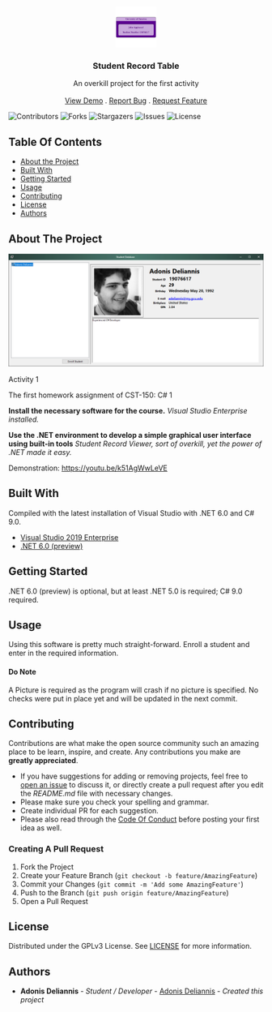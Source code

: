 <br/>
<p align="center">
  <a href="https://github.com/Blizzardo1/cst150w1a1">
    <img src="CST-150-Milestone/images/logo.png" alt="Logo" width="80" height="80">
  </a>

  <h3 align="center">Student Record Table</h3>

  <p align="center">
    An overkill project for the first activity
    <br/>
    <br/>
    <a href="https://github.com/Blizzardo1/cst150w1a1">View Demo</a>
    .
    <a href="https://github.com/Blizzardo1/cst150w1a1/issues">Report Bug</a>
    .
    <a href="https://github.com/Blizzardo1/cst150w1a1/issues">Request Feature</a>
  </p>
</p>

![Contributors](https://img.shields.io/github/contributors/Blizzardo1/cst150w1a1?color=dark-green) ![Forks](https://img.shields.io/github/forks/Blizzardo1/cst150w1a1?style=social) ![Stargazers](https://img.shields.io/github/stars/Blizzardo1/cst150w1a1?style=social) ![Issues](https://img.shields.io/github/issues/Blizzardo1/cst150w1a1) ![License](https://img.shields.io/github/license/Blizzardo1/cst150w1a1) 

## Table Of Contents

* [About the Project](#about-the-project)
* [Built With](#built-with)
* [Getting Started](#getting-started)
* [Usage](#usage)
* [Contributing](#contributing)
* [License](#license)
* [Authors](#authors)

## About The Project

![Screen Shot](CST-150-Milestone/images/screenshot.png)

Activity 1

The first homework assignment of CST-150: C# 1

**Install the necessary software for the course.**
*Visual Studio Enterprise installed.*

**Use the .NET environment to develop a simple graphical user interface using built-in tools**
*Student Record Viewer, sort of overkill, yet the power of .NET made it easy.*

Demonstration: https://youtu.be/k51AgWwLeVE

## Built With

Compiled with the latest installation of Visual Studio with .NET 6.0 and C# 9.0.

* [Visual Studio 2019 Enterprise](https://visualstudio.microsoft.com/vs/)
* [.NET 6.0 (preview)](https://dotnet.microsoft.com/download/dotnet/6.0)

## Getting Started

.NET 6.0 (preview) is optional, but at least .NET 5.0 is required; C# 9.0 required.

## Usage

Using this software is pretty much straight-forward. Enroll a student and enter in the required information.

#### Do Note
A Picture is required as the program will crash if no picture is specified. No checks were put in place yet and will be updated in the next commit.

## Contributing

Contributions are what make the open source community such an amazing place to be learn, inspire, and create. Any contributions you make are **greatly appreciated**.
* If you have suggestions for adding or removing projects, feel free to [open an issue](https://github.com/Blizzardo1/cst150w1a1/issues/new) to discuss it, or directly create a pull request after you edit the *README.md* file with necessary changes.
* Please make sure you check your spelling and grammar.
* Create individual PR for each suggestion.
* Please also read through the [Code Of Conduct](https://github.com/Blizzardo1/cst150w1a1/blob/main/CODE_OF_CONDUCT.md) before posting your first idea as well.

### Creating A Pull Request

1. Fork the Project
2. Create your Feature Branch (`git checkout -b feature/AmazingFeature`)
3. Commit your Changes (`git commit -m 'Add some AmazingFeature'`)
4. Push to the Branch (`git push origin feature/AmazingFeature`)
5. Open a Pull Request

## License

Distributed under the GPLv3 License. See [LICENSE](https://github.com/Blizzardo1/cst150w1a1/blob/main/LICENSE.md) for more information.

## Authors

* **Adonis Deliannis** - *Student / Developer* - [Adonis Deliannis](https://github.com/Blizzardo1) - *Created this project*
